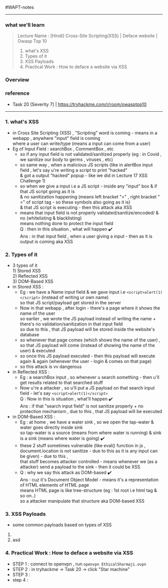#WAPT-notes

---
### what we'll learn
> Lecture Name : [Hindi] Cross-Site Scripting(XSS) | Deface website | Owasp Top 10
> 1) what's XSS
> 2) Types of it
> 3) XSS Payloads
> 4) Practical Work : How to deface a website via XSS

### Overview

### reference
- Task 20 [Severity 7] | https://tryhackme.com/r/room/owasptop10

---


### 1. what's XSS
- in Cross Site Scripting (XSS) , "Scripting" word is coming - means in a webapp , anywhere "input" field is coming <br>
    where a user can write/type (means a input can come from a user)
- Eg of Input Field : searchBox , CommentBox , etc 
    - so if any input field is not validated/sanitized properly (eg : in Covid , we sanitize our body to germs , viruses , etc)
    - so same way , when a malicious JS scripts (like in alertBox input field , let's say u're writing a script to print "hacked" <br>
        & got a output "hacked" popup - like we did in Lecture 17 XSS Challenge 1) <br>
    - so when we give a input i.e a JS script - inside any "input" box & if that JS script going as it is <br>
        & no sanitization happening (means left bracket ">" , right bracket "<" of script tag - so these symbols also going as it is) <br>
        & that JS script is executing - then this attack aka XSS
    - means that input field is not properly validated/sanitize/encoded/ & no (whitelisting & blacklisting) <br>
        means nothing done to protect the input field<br>
        Q : then in this situation , what will happen ✔️<br>
        Ans : in that input field , when a user giving a input - then as it is output is coming aka XSS

### 2. Types of it
- 3 types of it 
    <br>1) Stored XSS
    <br>2) Reflected XSS
    <br>3) DOM-Based XSS
- in Stored XSS : 
    - Eg : we have a Name input field & we gave input i.e `<script>alert(1)</script>` (instead of writing ur own name) <br>
        so that JS script/payload get stored in the server
    - Now in that webapp , after login - there's a page where it shows the name of the user <br>
        so earlier , we wrote the JS payload instead of writing the name + there's no validation/sanitization in that input field <br>
        so due to this , that JS payload will be stored inside the website's database
    - so whenever that page comes (which shows the name of the user) , <br>
        so that JS payload will come (instead of showing the name of the user) & executed
    - so once this JS payload executed - then this payload will execute again & again (whenever the user - login & comes on that page)
    - so this attack is vv dangerous
- in Reflected XSS : 
    - Eg : a searchBox input , so whenever u search something - then u'll get results related to that searched stuff
    - Now u're a attacker , so u'll put a JS payload on that search input field - let's say `<script>alert(1)</script>` <br>
        Q : Now in this is situation , what'll happen ✔️<br>
        Ans : if that "search input field" is not sanitize properly + no protection mechanism , due to this , that JS payload will be executed
- in DOM-Based XSS : 
    - Eg : at home , we have a water sink , so we open the tap-water & water goes directly inside sink <br>
        so tap-water is a source (means from where water is running) & sink is a sink (means where water is going) ✔️
    - these 2 stuff sometimes vulnerable (like eval() function in js , <br>
        document.location is not sanitize - due to this as it is any input can be given) - due to this , <br>
        that stuff becomes attacker controlled - means whenever we (as a attacker) send a payload to the sink - then it could be XSS
    - Q : why we say this attack as DOM-based ✔️<br>
        Ans : cuz it's Document Object Model - means it's a representation of HTML elements of HTML page <br>
        means HTML page is like tree-structure (eg : 1st root i.e html tag & so on..) <br>
        so a attacker manipulate that structure aka DOM-based XSS

### 3. XSS Payloads
- some common payloads based on types of XSS
1. 
2. asd

### 4. Practical Work : How to deface a website via XSS
- STEP 1 : connect to openvpn , run `openvpn EthicalSharmaji.ovpn`
- STEP 2 : in tryhackme -> Task 20 -> click "Star machine"
- STEP 3 : 
- step 4 : 

